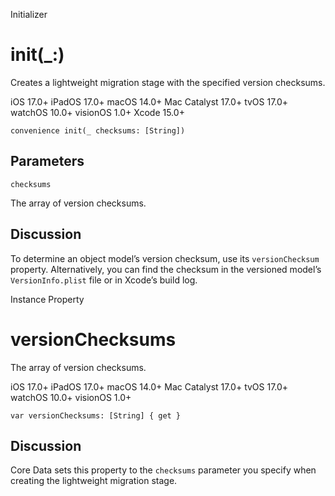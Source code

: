 Initializer

# init(_:)

Creates a lightweight migration stage with the specified version checksums.

iOS 17.0+  iPadOS 17.0+  macOS 14.0+  Mac Catalyst 17.0+  tvOS 17.0+  watchOS
10.0+  visionOS 1.0+  Xcode 15.0+

    
    
    convenience init(_ checksums: [String])

##  Parameters

`checksums`

    

The array of version checksums.

## Discussion

To determine an object model’s version checksum, use its `versionChecksum`
property. Alternatively, you can find the checksum in the versioned model’s
`VersionInfo.plist` file or in Xcode’s build log.

Instance Property

# versionChecksums

The array of version checksums.

iOS 17.0+  iPadOS 17.0+  macOS 14.0+  Mac Catalyst 17.0+  tvOS 17.0+  watchOS
10.0+  visionOS 1.0+

    
    
    var versionChecksums: [String] { get }

## Discussion

Core Data sets this property to the `checksums` parameter you specify when
creating the lightweight migration stage.

